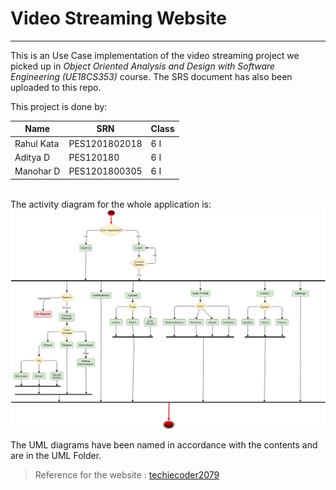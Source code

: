 # Video Streaming Website </h1>
---
This is an Use Case implementation of the video streaming project we picked up in *Object Oriented Analysis and Design with Software Engineering (UE18CS353)* course.
The SRS document has also been uploaded to this repo. 

This project is done by:

| Name       | SRN           | Class |
|------------|---------------|-------|
| Rahul Kata | PES1201802018 | 6 I   |
| Aditya D   | PES120180     | 6 I   |
| Manohar D  | PES1201800305   | 6 I   |
<br>
The activity diagram for the whole application is: 


<img src="/UML/activity.jpg" alt="Risk-O-Meter" height="351" width="600">

The UML diagrams have been named in accordance with the contents and are in the UML Folder.

> Reference for the website : <a href="https://github.com/techiecoder2079/Flick-play">techiecoder2079</a>
